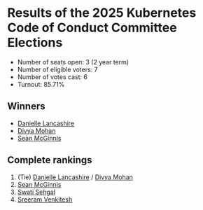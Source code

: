 # Results of the 2025 Kubernetes Code of Conduct Committee Elections

- Number of seats open: 3 (2 year term)
- Number of eligible voters: 7
- Number of votes cast: 6
- Turnout: 85.71%

## Winners

- [Danielle Lancashire](https://github.com/endocrimes)
- [Divya Mohan](https://github.com/divya-mohan0209)
- [Sean McGinnis](https://github.com/stmcginnis)

## Complete rankings

1. (Tie) [Danielle Lancashire](https://github.com/endocrimes) / [Divya Mohan](https://github.com/divya-mohan0209)
2. [Sean McGinnis](https://github.com/stmcginnis)
3. [Swati Sehgal](https://github.com/swatisehgal)
4. [Sreeram Venkitesh](https://github.com/sreeram-venkitesh)
